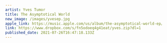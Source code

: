 ```yaml
---
artist: Yves Tumor
title: The Asymptotical World
new_image: /images/yvesep.jpg
apple_link: https://music.apple.com/us/album/the-asymptotical-world-ep/1572852841
link: https://www.dropbox.com/s/fn5odoeq4g41eat/yves.zip?dl=1
published_date: 2021-07-26T16:47:18.133Z
---
```

